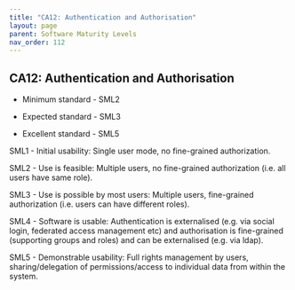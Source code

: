 ```yaml
---
title: "CA12: Authentication and Authorisation"
layout: page
parent: Software Maturity Levels
nav_order: 112
---
```


## CA12: Authentication and Authorisation

- Minimum standard - SML2

- Expected standard - SML3

- Excellent standard - SML5

SML1 - Initial usability: Single user mode, no fine-grained
authorization.

SML2 - Use is feasible: Multiple users, no fine-grained authorization
(i.e. all users have same role).

SML3 - Use is possible by most users: Multiple users, fine-grained
authorization (i.e. users can have different roles).

SML4 - Software is usable: Authentication is externalised (e.g. via
social login, federated access management etc) and authorisation is
fine-grained (supporting groups and roles) and can be externalised (e.g.
via ldap).

SML5 - Demonstrable usability: Full rights management by users,
sharing/delegation of permissions/access to individual data from within
the system.
